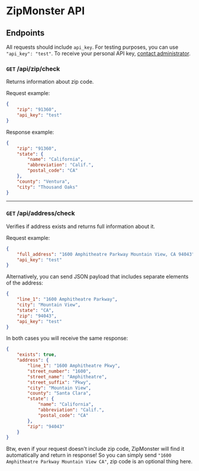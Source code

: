 # ZipMonster API

## Endpoints

All requests should include `api_key`. For testing purposes, you can use `"api_key": "test"`. To receive your personal API key, [contact administrator](mailto:russo.programmisto@gmail.com).

### `GET` /api/zip/check

Returns information about zip code.

Request example:

```json
{
    "zip": "91360",
    "api_key": "test"
}
```

Response example:

```json
{
    "zip": "91360",
    "state": {
        "name": "California",
        "abbreviation": "Calif.",
        "postal_code": "CA"
    },
    "county": "Ventura",
    "city": "Thousand Oaks"
}
```

----

### `GET` /api/address/check

Verifies if address exists and returns full information about it.

Request example:

```json
{
    "full_address": "1600 Amphitheatre Parkway Mountain View, CA 94043",
    "api_key": "test"
}
```

Alternatively, you can send JSON payload that includes separate elements of the address:

```json
{
    "line_1": "1600 Amphitheatre Parkway",
    "city": "Mountain View",
    "state": "CA",
    "zip": "94043",
    "api_key": "test"
}
```

In both cases you will receive the same response:

```json
{
    "exists": true,
    "address": {
        "line_1": "1600 Amphitheatre Pkwy",
        "street_number": "1600",
        "street_name": "Amphitheatre",
        "street_suffix": "Pkwy",
        "city": "Mountain View",
        "county": "Santa Clara",
        "state": {
            "name": "California",
            "abbreviation": "Calif.",
            "postal_code": "CA"
        },
        "zip": "94043"
    }
}
```

Btw, even if your request doesn't include zip code, ZipMonster will find it automatically and return in response! So you can simply send `"1600 Amphitheatre Parkway Mountain View CA"`, zip code is an optional thing here.
